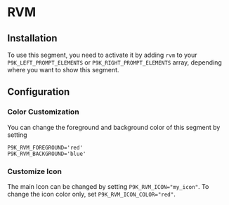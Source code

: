 # RVM

## Installation

To use this segment, you need to activate it by adding `rvm` to your
`P9K_LEFT_PROMPT_ELEMENTS` or `P9K_RIGHT_PROMPT_ELEMENTS` array, depending
where you want to show this segment.

## Configuration

### Color Customization

You can change the foreground and background color of this segment by setting
```
P9K_RVM_FOREGROUND='red'
P9K_RVM_BACKGROUND='blue'
```

### Customize Icon

The main Icon can be changed by setting `P9K_RVM_ICON="my_icon"`. To change the
icon color only, set `P9K_RVM_ICON_COLOR="red"`.